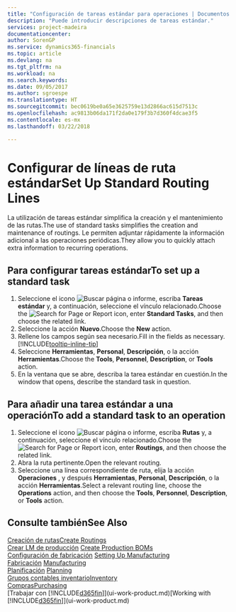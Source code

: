 ```yaml
---
title: "Configuración de tareas estándar para operaciones | Documentos de Microsoft"
description: "Puede introducir descripciones de tareas estándar."
services: project-madeira
documentationcenter: 
author: SorenGP
ms.service: dynamics365-financials
ms.topic: article
ms.devlang: na
ms.tgt_pltfrm: na
ms.workload: na
ms.search.keywords: 
ms.date: 09/05/2017
ms.author: sgroespe
ms.translationtype: HT
ms.sourcegitcommit: bec0619be0a65e3625759e13d2866ac615d7513c
ms.openlocfilehash: ac9813b06da171f2da0e179f3b7d360f4dcae3f5
ms.contentlocale: es-mx
ms.lasthandoff: 03/22/2018

---
```

# <a name="set-up-standard-routing-lines"></a><span data-ttu-id="45cbe-103">Configurar de líneas de ruta estándar</span><span class="sxs-lookup"><span data-stu-id="45cbe-103">Set Up Standard Routing Lines</span></span>
<span data-ttu-id="45cbe-104">La utilización de tareas estándar simplifica la creación y el mantenimiento de las rutas.</span><span class="sxs-lookup"><span data-stu-id="45cbe-104">The use of standard tasks simplifies the creation and maintenance of routings.</span></span> <span data-ttu-id="45cbe-105">Le permiten adjuntar rápidamente la información adicional a las operaciones periódicas.</span><span class="sxs-lookup"><span data-stu-id="45cbe-105">They allow you to quickly attach extra information to recurring operations.</span></span>

## <a name="to-set-up-a-standard-task"></a><span data-ttu-id="45cbe-106">Para configurar tareas estándar</span><span class="sxs-lookup"><span data-stu-id="45cbe-106">To set up a standard task</span></span>
1. <span data-ttu-id="45cbe-107">Seleccione el icono ![Buscar página o informe](media/ui-search/search_small.png "icono Buscar página o informe"), escriba **Tareas estándar** y, a continuación, seleccione el vínculo relacionado.</span><span class="sxs-lookup"><span data-stu-id="45cbe-107">Choose the ![Search for Page or Report](media/ui-search/search_small.png "Search for Page or Report icon") icon, enter **Standard Tasks**, and then choose the related link.</span></span>
2. <span data-ttu-id="45cbe-108">Seleccione la acción **Nuevo**.</span><span class="sxs-lookup"><span data-stu-id="45cbe-108">Choose the **New** action.</span></span>
3. <span data-ttu-id="45cbe-109">Rellene los campos según sea necesario.</span><span class="sxs-lookup"><span data-stu-id="45cbe-109">Fill in the fields as necessary.</span></span> [!INCLUDE[tooltip-inline-tip](includes/tooltip-inline-tip_md.md)]
4. <span data-ttu-id="45cbe-110">Seleccione **Herramientas**, **Personal**, **Descripción**, o la acción **Herramientas**.</span><span class="sxs-lookup"><span data-stu-id="45cbe-110">Choose the **Tools**, **Personnel**, **Description**, or **Tools** action.</span></span>
5. <span data-ttu-id="45cbe-111">En la ventana que se abre, describa la tarea estándar en cuestión.</span><span class="sxs-lookup"><span data-stu-id="45cbe-111">In the window that opens, describe the standard task in question.</span></span>

## <a name="to-add-a-standard-task-to-an-operation"></a><span data-ttu-id="45cbe-112">Para añadir una tarea estándar a una operación</span><span class="sxs-lookup"><span data-stu-id="45cbe-112">To add a standard task to an operation</span></span>
1. <span data-ttu-id="45cbe-113">Seleccione el icono ![Buscar página o informe](media/ui-search/search_small.png "icono Buscar página o informe"), escriba **Rutas** y, a continuación, seleccione el vínculo relacionado.</span><span class="sxs-lookup"><span data-stu-id="45cbe-113">Choose the ![Search for Page or Report](media/ui-search/search_small.png "Search for Page or Report icon") icon, enter **Routings**, and then choose the related link.</span></span>
2. <span data-ttu-id="45cbe-114">Abra la ruta pertinente.</span><span class="sxs-lookup"><span data-stu-id="45cbe-114">Open the relevant routing.</span></span>
3. <span data-ttu-id="45cbe-115">Seleccione una línea correspondiente de ruta, elija la acción **Operaciones** , y después **Herramientas**, **Personal**, **Descripción**, o la acción **Herramientas**.</span><span class="sxs-lookup"><span data-stu-id="45cbe-115">Select a relevant routing line, choose the **Operations** action, and then choose the **Tools**, **Personnel**, **Description**, or **Tools** action.</span></span>

## <a name="see-also"></a><span data-ttu-id="45cbe-116">Consulte también</span><span class="sxs-lookup"><span data-stu-id="45cbe-116">See Also</span></span>  
[<span data-ttu-id="45cbe-117">Creación de rutas</span><span class="sxs-lookup"><span data-stu-id="45cbe-117">Create Routings</span></span>](production-how-to-create-routings.md)  
<span data-ttu-id="45cbe-118">[Crear LM de producción](production-how-to-create-production-boms.md)   </span><span class="sxs-lookup"><span data-stu-id="45cbe-118">[Create Production BOMs](production-how-to-create-production-boms.md)   </span></span>  
<span data-ttu-id="45cbe-119">[Configuración de fabricación](production-configure-production-processes.md) </span><span class="sxs-lookup"><span data-stu-id="45cbe-119">[Setting Up Manufacturing](production-configure-production-processes.md) </span></span>  
<span data-ttu-id="45cbe-120">[Fabricación](production-manage-manufacturing.md)  </span><span class="sxs-lookup"><span data-stu-id="45cbe-120">[Manufacturing](production-manage-manufacturing.md)  </span></span>  
<span data-ttu-id="45cbe-121">[Planificación](production-planning.md) </span><span class="sxs-lookup"><span data-stu-id="45cbe-121">[Planning](production-planning.md) </span></span>  
[<span data-ttu-id="45cbe-122">Grupos contables inventario</span><span class="sxs-lookup"><span data-stu-id="45cbe-122">Inventory</span></span>](inventory-manage-inventory.md)  
[<span data-ttu-id="45cbe-123">Compras</span><span class="sxs-lookup"><span data-stu-id="45cbe-123">Purchasing</span></span>](purchasing-manage-purchasing.md)  
<span data-ttu-id="45cbe-124">[Trabajar con [!INCLUDE[d365fin](includes/d365fin_md.md)]](ui-work-product.md)</span><span class="sxs-lookup"><span data-stu-id="45cbe-124">[Working with [!INCLUDE[d365fin](includes/d365fin_md.md)]](ui-work-product.md)</span></span>  

